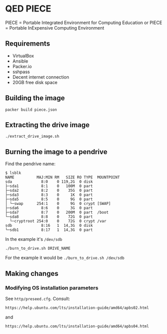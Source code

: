 # QED PIECE

PIECE = Portable Integrated Environment for Computing Education
or
PIECE = Portable InExpensive Computing Environment


## Requirements
- VirtualBox
- Ansible
- Packer.io
- sshpass
- Decent internet connection
- 20GB free disk space


## Building the image

    packer build piece.json


## Extracting the drive image

    ./extract_drive_image.sh


## Burning the image to a pendrive
Find the pendrive name:

    $ lsblk
    NAME          MAJ:MIN RM   SIZE RO TYPE  MOUNTPOINT
    sda             8:0    0 119,2G  0 disk  
    ├─sda1          8:1    0   100M  0 part  
    ├─sda2          8:2    0    35G  0 part  
    ├─sda3          8:3    0     1K  0 part  
    ├─sda5          8:5    0     9G  0 part  
    │ └─swap      254:1    0     9G  0 crypt [SWAP]
    ├─sda6          8:6    0     3G  0 part  
    ├─sda7          8:7    0   200M  0 part  /boot
    └─sda8          8:8    0    72G  0 part  
      └─cryptroot 254:0    0    72G  0 crypt /var
    sdb             8:16   1  14,3G  0 disk  
    └─sdb1          8:17   1  14,3G  0 part  
    
In the example it's `/dev/sdb`

    ./burn_to_drive.sh DRIVE_NAME
    
For the example it would be `./burn_to_drive.sh /dev/sdb`


## Making changes
### Modifying OS installation parameters
See `http/preseed.cfg`.
Consult:

    https://help.ubuntu.com/lts/installation-guide/amd64/apbs02.html

and

    https://help.ubuntu.com/lts/installation-guide/amd64/apbs04.html

